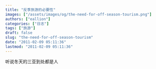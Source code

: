 ```yaml
---
title: "反季旅游的必要性"
images: ["/assets/images/og/the-need-for-off-season-tourism.png"]
authors: ["eallion"]
categories: ["日志"]
tags: ["旅游"]
draft: false
slug: "the-need-for-off-season-tourism"
date: "2011-02-09 05:11:36"
lastmod: "2011-02-09 05:11:36"
---
```


听说冬天的三亚到处都是人
